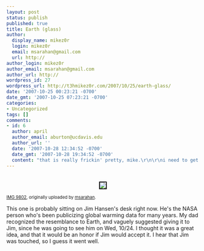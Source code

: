 ```yaml
---
layout: post
status: publish
published: true
title: Earth (glass)
author:
  display_name: mikez0r
  login: mikez0r
  email: msarahan@gmail.com
  url: http://
author_login: mikez0r
author_email: msarahan@gmail.com
author_url: http://
wordpress_id: 27
wordpress_url: http://t3hmikez0r.com/2007/10/25/earth-glass/
date: '2007-10-25 00:23:21 -0700'
date_gmt: '2007-10-25 07:23:21 -0700'
categories:
- Uncategorized
tags: []
comments:
- id: 6
  author: april
  author_email: aburton@ucdavis.edu
  author_url: ''
  date: '2007-10-28 12:34:52 -0700'
  date_gmt: '2007-10-28 19:34:52 -0700'
  content: "that is really frickin' pretty, mike.\r\n\r\ni need to get into glass."
---
```

<style type="text/css">    .flickr-photo { border: solid 2px #000000; }  .flickr-yourcomment { }  .flickr-frame { text-align: left; padding: 3px; }  .flickr-caption { font-size: 0.8em; margin-top: 0px; }</style>
<p class="flickr-frame">
<div align="center"><a href="http://www.flickr.com/photos/msarahan/1582201551/" title="photo sharing"><img src="http://farm3.static.flickr.com/2025/1582201551_2f422941d9.jpg" class="flickr-photo" /></a></div>
<p><span class="flickr-caption"><a href="http://www.flickr.com/photos/msarahan/1582201551/">IMG 9802</a>, originally uploaded by <a href="http://www.flickr.com/people/msarahan/">msarahan</a>.</span></p>
<p class="flickr-yourcomment">This one is probably sitting on Jim Hansen's desk right now. He's the NASA person who's been publicizing global warming data for many years. My dad recognized the resemblance to Earth, and vaguely suggested giving it to Jim, since he was going to see him on Wed, 10/24. I thought it was a great idea, and that it would be an honor if Jim would accept it. I hear that Jim was touched, so I guess it went well.</p>

